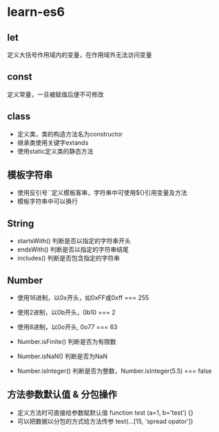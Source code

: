 # learn-es6

## let
定义大括号作用域内的变量，在作用域外无法访问变量

## const
定义常量，一旦被赋值后便不可修改

## class
+  定义类，类的构造方法名为constructor
+  继承类使用关键字extands
+  使用static定义类的静态方法

## 模板字符串
+  使用反引号\`\`定义模板客串，字符串中可使用$\{\}引用变量及方法
+  模板字符串中可以换行

## String
+  startsWith() 判断是否以指定的字符串开头
+  endsWith()  判断是否以指定的字符串结尾
+  includes() 判断是否包含指定的字符串

## Number
+  使用16进制，以0x开头，如0xFF或0xff === 255
+  使用2进制，以0b开头，0b10 === 2
+  使用8进制，以0o开头, 0o77 === 63

+  Number.isFinite()  判断是否为有限数
+  Number.isNaN()  判断是否为NaN
+  Number.isInteger()  判断是否为整数，Number.isInteger(5.5) === false

## 方法参数默认值 & 分包操作
+  定义方法时可直接给参数赋默认值
    function test (a=1, b='test') {}
+  可以把数据以分包的方式给方法传参
    test(...[15, 'spread opator'])